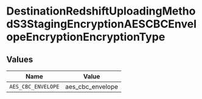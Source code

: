 # DestinationRedshiftUploadingMethodS3StagingEncryptionAESCBCEnvelopeEncryptionEncryptionType


## Values

| Name               | Value              |
| ------------------ | ------------------ |
| `AES_CBC_ENVELOPE` | aes_cbc_envelope   |